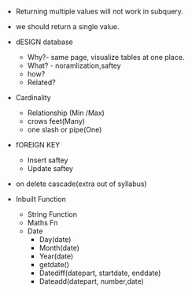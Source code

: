 - Returning multiple values will not work in subquery.
- we should return a single value.
- dESIGN database
    - Why?- same page, visualize tables at one place.
    - What? - noramlization,saftey
    - how?
    - Related?

- Cardinality
    - Relationship (Min
    /Max)
    - crows feet(Many)
    - one slash or pipe(One)

- fOREIGN KEY
    - Insert saftey
    - Update saftey

- on delete cascade(extra out of syllabus)

- Inbuilt Function
    - String Function
    - Maths Fn
    - Date
        - Day(date)
        - Month(date)
        - Year(date)
        - getdate()
        - Datediff(datepart, startdate, enddate)
        - Dateadd(datepart, number,date)
